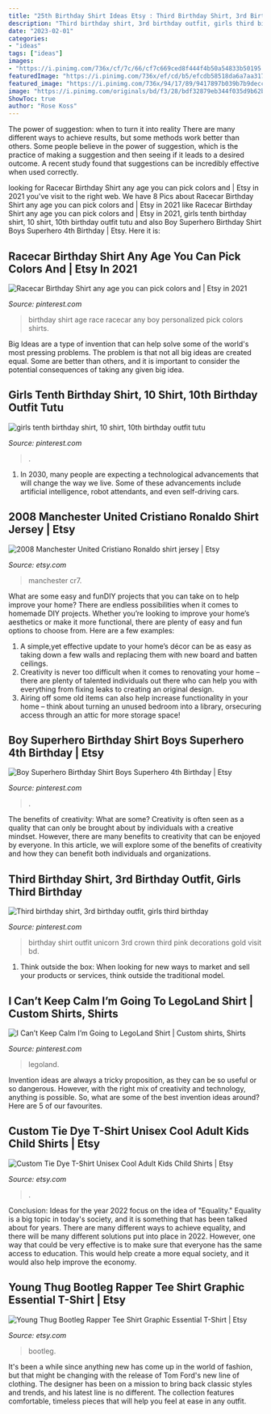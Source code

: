 ```yaml
---
title: "25th Birthday Shirt Ideas Etsy : Third Birthday Shirt, 3rd Birthday Outfit, Girls Third Birthday"
description: "Third birthday shirt, 3rd birthday outfit, girls third birthday"
date: "2023-02-01"
categories:
- "ideas"
tags: ["ideas"]
images:
- "https://i.pinimg.com/736x/cf/7c/66/cf7c669ced8f444f4b50a54833b50195.jpg"
featuredImage: "https://i.pinimg.com/736x/ef/cd/b5/efcdb58518da6a7aa317c94578c91b96.jpg"
featured_image: "https://i.pinimg.com/736x/94/17/89/9417897b039b7b9deccf98b86c8b0c91.jpg"
image: "https://i.pinimg.com/originals/bd/f3/28/bdf32879eb344f035d9b62beb067560c.jpg"
ShowToc: true
author: "Rose Koss"
---
```



The power of suggestion: when to turn it into reality
There are many different ways to achieve results, but some methods work better than others. Some people believe in the power of suggestion, which is the practice of making a suggestion and then seeing if it leads to a desired outcome. A recent study found that suggestions can be incredibly effective when used correctly.

	

		
looking for Racecar Birthday Shirt any age you can pick colors and | Etsy in 2021 you've visit to the right web. We have 8 Pics about Racecar Birthday Shirt any age you can pick colors and | Etsy in 2021 like Racecar Birthday Shirt any age you can pick colors and | Etsy in 2021, girls tenth birthday shirt, 10 shirt, 10th birthday outfit tutu and also Boy Superhero Birthday Shirt Boys Superhero 4th Birthday | Etsy. Here it is:
		
    
## Racecar Birthday Shirt Any Age You Can Pick Colors And | Etsy In 2021

<img loading=lazy src="https://i.pinimg.com/736x/cf/7c/66/cf7c669ced8f444f4b50a54833b50195.jpg" onerror="this.onerror=null;this.src='https://tse2.mm.bing.net/th?id=OIP.SFRCg1hcyJF-BGCEcXT-nQHaJ3&amp;pid=15.1';" alt="Racecar Birthday Shirt any age you can pick colors and | Etsy in 2021">

_Source: pinterest.com_

>birthday shirt age race racecar any boy personalized pick colors shirts. 

	

Big Ideas are a type of invention that can help solve some of the world's most pressing problems. The problem is that not all big ideas are created equal. Some are better than others, and it is important to consider the potential consequences of taking any given big idea.

    
## Girls Tenth Birthday Shirt, 10 Shirt, 10th Birthday Outfit Tutu

<img loading=lazy src="https://i.pinimg.com/736x/22/6b/26/226b2686b12219aee1083960209853f6.jpg" onerror="this.onerror=null;this.src='https://tse1.mm.bing.net/th?id=OIP.Ia7eRSVDXag5o6aL96mdhAHaK7&amp;pid=15.1';" alt="girls tenth birthday shirt, 10 shirt, 10th birthday outfit tutu">

_Source: pinterest.com_

>. 

	

1. In 2030, many people are expecting a technological advancements that will change the way we live. Some of these advancements include artificial intelligence, robot attendants, and even self-driving cars. 

    
## 2008 Manchester United Cristiano Ronaldo Shirt Jersey | Etsy

<img loading=lazy src="https://i.etsystatic.com/26803809/r/il/2a5ce6/3080533108/il_1588xN.3080533108_e52k.jpg" onerror="this.onerror=null;this.src='https://tse2.mm.bing.net/th?id=OIP.VEciwtYebIJds8Jusn7NOwHaHg&amp;pid=15.1';" alt="2008 Manchester United Cristiano Ronaldo shirt jersey | Etsy">

_Source: etsy.com_

>manchester cr7. 

	

What are some easy and funDIY projects that you can take on to help improve your home?
There are endless possibilities when it comes to homemade DIY projects. Whether you’re looking to improve your home’s aesthetics or make it more functional, there are plenty of easy and fun options to choose from. Here are a few examples: 
1. A simple,yet effective update to your home’s décor can be as easy as taking down a few walls and replacing them with new board and batten ceilings. 
2. Creativity is never too difficult when it comes to renovating your home – there are plenty of talented individuals out there who can help you with everything from fixing leaks to creating an original design. 
3. Airing off some old items can also help increase functionality in your home – think about turning an unused bedroom into a library, orsecuring access through an attic for more storage space!

    
## Boy Superhero Birthday Shirt Boys Superhero 4th Birthday | Etsy

<img loading=lazy src="https://i.pinimg.com/736x/94/17/89/9417897b039b7b9deccf98b86c8b0c91.jpg" onerror="this.onerror=null;this.src='https://tse3.mm.bing.net/th?id=OIP.dTP50NLVL8dsNREkjxlnpwHaFj&amp;pid=15.1';" alt="Boy Superhero Birthday Shirt Boys Superhero 4th Birthday | Etsy">

_Source: pinterest.com_

>. 

	

The benefits of creativity: What are some?
Creativity is often seen as a quality that can only be brought about by individuals with a creative mindset. However, there are many benefits to creativity that can be enjoyed by everyone. In this article, we will explore some of the benefits of creativity and how they can benefit both individuals and organizations.

    
## Third Birthday Shirt, 3rd Birthday Outfit, Girls Third Birthday

<img loading=lazy src="https://i.pinimg.com/originals/bd/f3/28/bdf32879eb344f035d9b62beb067560c.jpg" onerror="this.onerror=null;this.src='https://tse2.mm.bing.net/th?id=OIP.L6sx4LBa376aYhsdr1cZZwHaJ4&amp;pid=15.1';" alt="Third birthday shirt, 3rd birthday outfit, girls third birthday">

_Source: pinterest.com_

>birthday shirt outfit unicorn 3rd crown third pink decorations gold visit bd. 

	

1. Think outside the box: When looking for new ways to market and sell your products or services, think outside the traditional model.

    
## I Can’t Keep Calm I’m Going To LegoLand Shirt | Custom Shirts, Shirts

<img loading=lazy src="https://i.pinimg.com/736x/ef/cd/b5/efcdb58518da6a7aa317c94578c91b96.jpg" onerror="this.onerror=null;this.src='https://tse4.mm.bing.net/th?id=OIP.yjBXCPzjuiajUFNTzh5QcAHaHV&amp;pid=15.1';" alt="I Can’t Keep Calm I’m Going to LegoLand Shirt | Custom shirts, Shirts">

_Source: pinterest.com_

>legoland. 

	

Invention ideas are always a tricky proposition, as they can be so useful or so dangerous. However, with the right mix of creativity and technology, anything is possible. So, what are some of the best invention ideas around? Here are 5 of our favourites.

    
## Custom Tie Dye T-Shirt Unisex Cool Adult Kids Child Shirts | Etsy

<img loading=lazy src="https://i.etsystatic.com/21621279/r/il/2ac1f3/2751055331/il_fullxfull.2751055331_mc8j.jpg" onerror="this.onerror=null;this.src='https://tse1.mm.bing.net/th?id=OIP.y606fuTPD0qw43vb9zSY4gHaGv&amp;pid=15.1';" alt="Custom Tie Dye T-Shirt Unisex Cool Adult Kids Child Shirts | Etsy">

_Source: etsy.com_

>. 

	

Conclusion:
Ideas for the year 2022 focus on the idea of "Equality." Equality is a big topic in today's society, and it is something that has been talked about for years. There are many different ways to achieve equality, and there will be many different solutions put into place in 2022. However, one way that could be very effective is to make sure that everyone has the same access to education. This would help create a more equal society, and it would also help improve the economy.

    
## Young Thug Bootleg Rapper Tee Shirt Graphic Essential T-Shirt | Etsy

<img loading=lazy src="https://i.etsystatic.com/26253156/r/il/b7737e/3075387389/il_1588xN.3075387389_5rpy.jpg" onerror="this.onerror=null;this.src='https://tse4.mm.bing.net/th?id=OIP.Z6ymyQGYoYwCAbFrWfGlkAHaHa&amp;pid=15.1';" alt="Young Thug Bootleg Rapper Tee Shirt Graphic Essential T-Shirt | Etsy">

_Source: etsy.com_

>bootleg. 

	

It's been a while since anything new has come up in the world of fashion, but that might be changing with the release of Tom Ford's new line of clothing. The designer has been on a mission to bring back classic styles and trends, and his latest line is no different. The collection features comfortable, timeless pieces that will help you feel at ease in any outfit.

